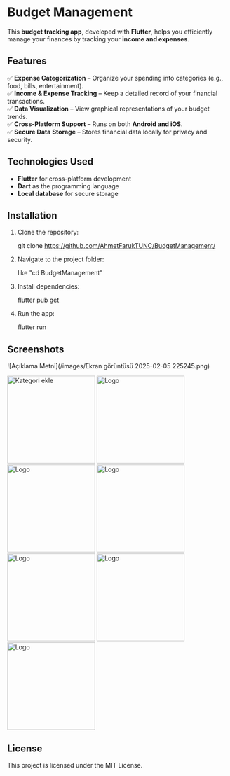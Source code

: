 # **Budget Management**  

This **budget tracking app**, developed with **Flutter**, helps you efficiently manage your finances by tracking your **income and expenses**.  

## **Features**  
✅ **Expense Categorization** – Organize your spending into categories (e.g., food, bills, entertainment).  
✅ **Income & Expense Tracking** – Keep a detailed record of your financial transactions.  
✅ **Data Visualization** – View graphical representations of your budget trends.  
✅ **Cross-Platform Support** – Runs on both **Android and iOS**.  
✅ **Secure Data Storage** – Stores financial data locally for privacy and security.  

## **Technologies Used**  
- **Flutter** for cross-platform development  
- **Dart** as the programming language  
- **Local database** for secure storage  

## **Installation**  
1. Clone the repository:  
   
   git clone https://github.com/AhmetFarukTUNC/BudgetManagement/
    
2. Navigate to the project folder:  
   
   like "cd BudgetManagement"
     
3. Install dependencies:  
   
   flutter pub get
     
5. Run the app:  
   
   flutter run
     

## **Screenshots**  

![Açıklama Metni](/images/Ekran görüntüsü 2025-02-05 225245.png)

<img src="images/logo.png" alt="Kategori ekle" width="200">
<img src="images/logo.png" alt="Logo" width="200">
<img src="images/logo.png" alt="Logo" width="200">
<img src="images/logo.png" alt="Logo" width="200">
<img src="images/logo.png" alt="Logo" width="200">
<img src="images/logo.png" alt="Logo" width="200">
<img src="images/logo.png" alt="Logo" width="200">


## **License**  
This project is licensed under the MIT License.

